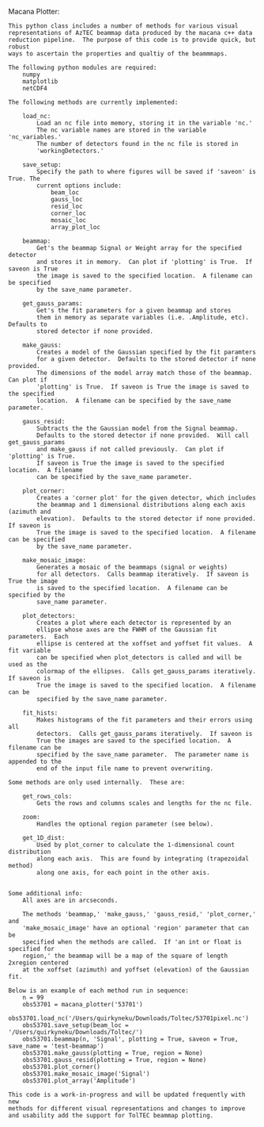 Macana Plotter:
    
    This python class includes a number of methods for various visual 
    representations of AzTEC beammap data produced by the macana c++ data 
    reduction pipeline.  The purpose of this code is to provide quick, but robust
    ways to ascertain the properties and qualtiy of the beammmaps.
    
    The following python modules are required:
        numpy
        matplotlib
        netCDF4
        
    The following methods are currently implemented:
        
        load_nc: 
            Load an nc file into memory, storing it in the variable 'nc.'
            The nc variable names are stored in the variable 'nc_variables.'
            The number of detectors found in the nc file is stored in
            'workingDetectors.'
        
        save_setup: 
            Specify the path to where figures will be saved if 'saveon' is True. The
            current options include:
                beam_loc
                gauss_loc 
                resid_loc
                corner_loc 
                mosaic_loc
                array_plot_loc
        
        beammap: 
            Get's the beammap Signal or Weight array for the specified detector
            and stores it in memory.  Can plot if 'plotting' is True.  If saveon is True
            the image is saved to the specified location.  A filename can be specified
            by the save_name parameter.
        
        get_gauss_params: 
            Get's the fit parameters for a given beammap and stores 
            them in memory as separate variables (i.e. .Amplitude, etc).  Defaults to 
            stored detector if none provided.
        
        make_gauss: 
            Creates a model of the Gaussian specified by the fit paramters
            for a given detector.  Defaults to the stored detector if none provided.
            The dimensions of the model array match those of the beammap. Can plot if 
            'plotting' is True.  If saveon is True the image is saved to the specified 
            location.  A filename can be specified by the save_name parameter.
        
        gauss_resid: 
            Subtracts the the Gaussian model from the Signal beammap.  
            Defaults to the stored detector if none provided.  Will call get_gauss_params
            and make_gauss if not called previously.  Can plot if  'plotting' is True.  
            If saveon is True the image is saved to the specified location.  A filename 
            can be specified by the save_name parameter.
        
        plot_corner:  
            Creates a 'corner plot' for the given detector, which includes
            the beammap and 1 dimensional distributions along each axis (azimuth and 
            elevation).  Defaults to the stored detector if none provided.  If saveon is
            True the image is saved to the specified location.  A filename can be specified 
            by the save_name parameter.
        
        make_mosaic_image:  
            Generates a mosaic of the beammaps (signal or weights)
            for all detectors.  Calls beammap iteratively.  If saveon is True the image 
            is saved to the specified location.  A filename can be specified by the 
            save_name parameter.
        
        plot_detectors:  
            Creates a plot where each detector is represented by an
            ellipse whose axes are the FWHM of the Gaussian fit parameters.  Each
            ellipse is centered at the xoffset and yoffset fit values.  A fit variable
            can be specified when plot_detectors is called and will be used as the
            colormap of the ellipses.  Calls get_gauss_params iteratively.  If saveon is
            True the image is saved to the specified location.  A filename can be 
            specified by the save_name parameter.
        
        fit_hists: 
            Makes histograms of the fit parameters and their errors using all
            detectors.  Calls get_gauss_params iteratively.  If saveon is 
            True the images are saved to the specified location.  A filename can be 
            specified by the save_name parameter.  The parameter name is appended to the
            end of the input file name to prevent overwriting.
        
    Some methods are only used internally.  These are:
        
        get_rows_cols:
            Gets the rows and columns scales and lengths for the nc file.
            
        zoom:
            Handles the optional region parameter (see below).
        
        get_1D_dist:
            Used by plot_corner to calculate the 1-dimensional count distribution
            along each axis.  This are found by integrating (trapezoidal method)
            along one axis, for each point in the other axis.
        
    
    Some additional info:
        All axes are in arcseconds.
        
        The methods 'beammap,' 'make_gauss,' 'gauss_resid,' 'plot_corner,' and 
        'make_mosaic_image' have an optional 'region' parameter that can be
        specified when the methods are called.  If 'an int or float is specified for
        region,' the beammap will be a map of the square of length 2xregion centered
        at the xoffset (azimuth) and yoffset (elevation) of the Gaussian fit.
        
    Below is an example of each method run in sequence:
        n = 99
        obs53701 = macana_plotter('53701')
        obs53701.load_nc('/Users/quirkyneku/Downloads/Toltec/53701pixel.nc')
        obs53701.save_setup(beam_loc = '/Users/quirkyneku/Downloads/Toltec/')
        obs53701.beammap(n, 'Signal', plotting = True, saveon = True, save_name = 'test-beammap')
        obs53701.make_gauss(plotting = True, region = None)
        obs53701.gauss_resid(plotting = True, region = None)
        obs53701.plot_corner()
        obs53701.make_mosaic_image('Signal')
        obs53701.plot_array('Amplitude')
        
    This code is a work-in-progress and will be updated frequently with new 
    methods for different visual representations and changes to improve 
    and usability add the support for TolTEC beammap plotting.
